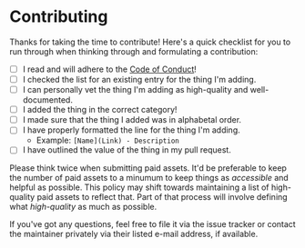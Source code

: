 # Contributing

Thanks for taking the time to contribute! Here's a quick checklist for you to
run through when thinking through and formulating a contribution:

- [ ] I read and will adhere to the [Code of Conduct](CODE_OF_CONDUCT.md)!
- [ ] I checked the list for an existing entry for the thing I'm adding.
- [ ] I can personally vet the thing I'm adding as high-quality and well-documented.
- [ ] I added the thing in the correct category!
- [ ] I made sure that the thing I added was in alphabetal order.
- [ ] I have properly formatted the line for the thing I'm adding.
  - Example: `[Name](Link) - Description`
- [ ] I have outlined the value of the thing in my pull request.

Please think twice when submitting paid assets. It'd be preferable to keep the
number of paid assets to a minumum to keep things as _accessible_ and helpful as
possible. This policy may shift towards maintaining a list of high-quality
paid assets to reflect that. Part of that process will involve defining what
_high-quality_ as much as possible.

If you've got any questions, feel free to file it via the issue tracker or
contact the maintainer privately via their listed e-mail address, if available.